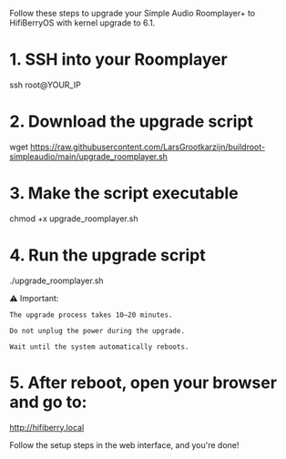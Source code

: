 Follow these steps to upgrade your Simple Audio Roomplayer+ to HifiBerryOS with kernel upgrade to 6.1.

# 1. SSH into your Roomplayer
ssh root@YOUR_IP

# 2. Download the upgrade script
wget https://raw.githubusercontent.com/LarsGrootkarzijn/buildroot-simpleaudio/main/upgrade_roomplayer.sh

# 3. Make the script executable
chmod +x upgrade_roomplayer.sh

# 4. Run the upgrade script
./upgrade_roomplayer.sh

⚠️ Important:

    The upgrade process takes 10–20 minutes.

    Do not unplug the power during the upgrade.

    Wait until the system automatically reboots.

# 5. After reboot, open your browser and go to:
http://hifiberry.local

Follow the setup steps in the web interface, and you're done!
